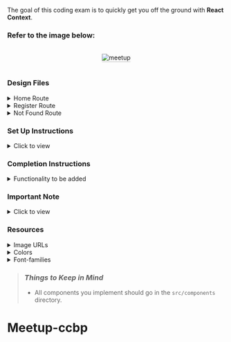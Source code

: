 The goal of this coding exam is to quickly get you off the ground with **React Context**.

### Refer to the image below:

<br/>
<div style="text-align: center;">
    <img src="https://assets.ccbp.in/frontend/content/react-js/meetup-output-v0.gif" alt="meetup" style="max-width:70%;box-shadow:0 2.8px 2.2px rgba(0, 0, 0, 0.12)">
</div>
<br/>

### Design Files

<details>
<summary>Home Route</summary>

- [Medium (Size >= 768px), Large (Size >= 992px) and Extra Large (Size >= 1200px) - Home](https://assets.ccbp.in/frontend/content/react-js/meetup-lg-home-output.png)
- [Medium (Size >= 768px), Large (Size >= 992px) and Extra Large (Size >= 1200px) - Home Registered View](https://assets.ccbp.in/frontend/content/react-js/meetup-lg-home-registered-output.png)

</details>

<details>
<summary>Register Route</summary>

- [Medium (Size >= 768px), Large (Size >= 992px) and Extra Large (Size >= 1200px) - Register](https://assets.ccbp.in/frontend/content/react-js/meetup-lg-register-output-.png)
- [Medium (Size >= 768px), Large (Size >= 992px) and Extra Large (Size >= 1200px) - Register Failure](https://assets.ccbp.in/frontend/content/react-js/meetup-lg-register-error-output.png)

</details>

<details>
<summary>Not Found Route</summary>

- [Medium (Size >= 768px), Large (Size >= 992px) and Extra Large (Size >= 1200px) - Not Found](https://assets.ccbp.in/frontend/content/react-js/meetup-lg-not-found-output.png)

</details>

### Set Up Instructions

<details>
<summary>Click to view</summary>

- Download dependencies by running `npm install`
- Start up the app using `npm start`
</details>

### Completion Instructions

<details>
<summary>Functionality to be added</summary>
<br/>

The app must have the following functionalities

- **Home Route**
  - Initially, when the **Register** button in the Home Route is clicked, then the page should be navigated to Register Route
  - When the **Register Now** button in the Register Route is clicked, then the input name and selected topic in the Register Route should be displayed in the Home Route

- **Register Route**

  - Initially, the value in the input element should be empty and the selected value in the select element should be the first item in the given **topicsList**
  - When the **Register Now** button is clicked with an empty input value, then the respective error message should be displayed and page should not be navigated to Home Route
  - When the values are provided for both the input and select elements and the **Register Now** button is clicked, then the page should be navigated to Home Route

- **Not Found Route**
  - When a random path is provided as the URL, then the page should be navigated to the Not Found Route
- Use `styled-components` for styling elements
- The `App` component is provided with **topicsList**. It consists of a list of topic objects with the following properties in each topic object

  |     Key     | Data Type |
  | :---------: | :-------: |
  |     id      |  String   |
  | displayText |  String   |


</details>


### Important Note

<details>
<summary>Click to view</summary>

<br/>

**The following instructions are required for the tests to pass**

 - Home Route should consist of `/` in the URL path
 - Register Route should consist of `/register` in the URL path

</details>

### Resources

<details>
<summary>Image URLs</summary>

 - [https://assets.ccbp.in/frontend/react-js/meetup/website-logo-img.png](https://assets.ccbp.in/frontend/react-js/meetup/website-logo-img.png) alt should be **website logo**
 - [https://assets.ccbp.in/frontend/react-js/meetup/website-register-img.png](https://assets.ccbp.in/frontend/react-js/meetup/website-register-img.png) alt should be **website register**
 - [https://assets.ccbp.in/frontend/react-js/meetup/meetup-img.png](https://assets.ccbp.in/frontend/react-js/meetup/meetup-img.png) alt should be **meetup**
 - [https://assets.ccbp.in/frontend/react-js/meetup/not-found-img.png](https://assets.ccbp.in/frontend/react-js/meetup/not-found-img.png) alt should be **not found**

</details>

<details>
<summary>Colors</summary>

<br/>

<div style="background-color: #334155; width: 150px; padding: 10px; color: black">Hex: #334155</div>
<div style="background-color: #475569; width: 150px; padding: 10px; color: black">Hex: #475569</div>
<div style="background-color: #ffffff; width: 150px; padding: 10px; color: black">Hex: #ffffff</div>
<div style="background-color: #3b82f6; width: 150px; padding: 10px; color: black">Hex: #3b82f6</div>
<div style="background-color: #2563eb; width: 150px; padding: 10px; color: black">Hex: #2563eb</div>
<div style="background-color: #64748b; width: 150px; padding: 10px; color: black">Hex: #64748b</div>
<div style="background-color: #7b8794; width: 150px; padding: 10px; color: black">Hex: #7b8794</div>
<div style="background-color: #cbd5e1; width: 150px; padding: 10px; color: black">Hex: #cbd5e1</div>
<div style="background-color: #ff0b37; width: 150px; padding: 10px; color: black">Hex: #ff0b37</div>

</details>

<details>
<summary>Font-families</summary>

- Roboto

</details>

> ### _Things to Keep in Mind_
>
> - All components you implement should go in the `src/components` directory.
# Meetup-ccbp
